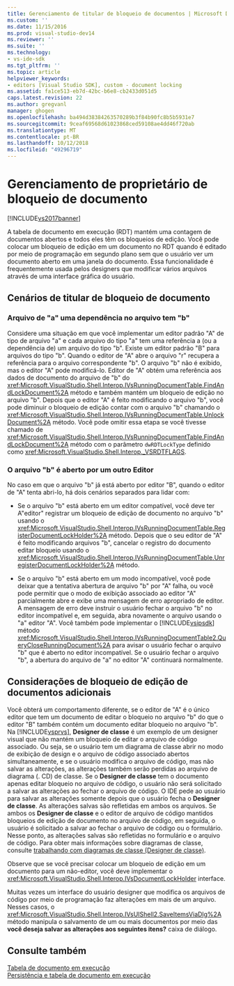 ```yaml
---
title: Gerenciamento de titular de bloqueio de documentos | Microsoft Docs
ms.custom: ''
ms.date: 11/15/2016
ms.prod: visual-studio-dev14
ms.reviewer: ''
ms.suite: ''
ms.technology:
- vs-ide-sdk
ms.tgt_pltfrm: ''
ms.topic: article
helpviewer_keywords:
- editors [Visual Studio SDK], custom - document locking
ms.assetid: fa1ce513-eb7d-42bc-b6e8-cb2433d051d5
caps.latest.revision: 22
ms.author: gregvanl
manager: ghogen
ms.openlocfilehash: ba494d38384263570289b3f84b90fc8b5b5931e7
ms.sourcegitcommit: 9ceaf69568d61023868ced59108ae4dd46f720ab
ms.translationtype: MT
ms.contentlocale: pt-BR
ms.lasthandoff: 10/12/2018
ms.locfileid: "49296719"
---
```

# <a name="document-lock-holder-management"></a>Gerenciamento de proprietário de bloqueio de documento
[!INCLUDE[vs2017banner](../includes/vs2017banner.md)]

A tabela de documento em execução (RDT) mantém uma contagem de documentos abertos e todos eles têm os bloqueios de edição. Você pode colocar um bloqueio de edição em um documento no RDT quando é editado por meio de programação em segundo plano sem que o usuário ver um documento aberto em uma janela do documento. Essa funcionalidade é frequentemente usada pelos designers que modificar vários arquivos através de uma interface gráfica do usuário.  
  
## <a name="document-lock-holder-scenarios"></a>Cenários de titular de bloqueio de documento  
  
### <a name="file-a-has-a-dependence-on-file-b"></a>Arquivo de "a" uma dependência no arquivo tem "b"  
 Considere uma situação em que você implementar um editor padrão "A" de tipo de arquivo "a" e cada arquivo do tipo "a" tem uma referência a (ou a dependência de) um arquivo do tipo "b". Existe um editor padrão "B" para arquivos do tipo "b". Quando o editor de "A" abre o arquivo "r" recupera a referência para o arquivo correspondente "b". O arquivo "b" não é exibido, mas o editor "A" pode modificá-lo. Editor de "A" obtém uma referência aos dados de documento do arquivo de "b" do <xref:Microsoft.VisualStudio.Shell.Interop.IVsRunningDocumentTable.FindAndLockDocument%2A> método e também mantém um bloqueio de edição no arquivo "b". Depois que o editor "A" é feito modificando o arquivo "b", você pode diminuir o bloqueio de edição contar com o arquivo "b" chamando o <xref:Microsoft.VisualStudio.Shell.Interop.IVsRunningDocumentTable.UnlockDocument%2A> método. Você pode omitir essa etapa se você tivesse chamado de <xref:Microsoft.VisualStudio.Shell.Interop.IVsRunningDocumentTable.FindAndLockDocument%2A> método com o parâmetro `dwRDTLockType` definido como <xref:Microsoft.VisualStudio.Shell.Interop._VSRDTFLAGS>.  
  
### <a name="file-b-is-opened-by-a-different-editor"></a>O arquivo "b" é aberto por um outro Editor  
 No caso em que o arquivo "b" já está aberto por editor "B", quando o editor de "A" tenta abri-lo, há dois cenários separados para lidar com:  
  
-   Se o arquivo "b" está aberto em um editor compatível, você deve ter A"editor" registrar um bloqueio de edição de documento no arquivo "b" usando o <xref:Microsoft.VisualStudio.Shell.Interop.IVsRunningDocumentTable.RegisterDocumentLockHolder%2A> método. Depois que o seu editor de "A" é feito modificando arquivos "b", cancelar o registro do documento editar bloqueio usando o <xref:Microsoft.VisualStudio.Shell.Interop.IVsRunningDocumentTable.UnregisterDocumentLockHolder%2A> método.  
  
-   Se o arquivo "b" está aberto em um modo incompatível, você pode deixar que a tentativa abertura de arquivo "b" por "A" falha, ou você pode permitir que o modo de exibição associado ao editor "A" parcialmente abre e exibe uma mensagem de erro apropriado de editor. A mensagem de erro deve instruir o usuário fechar o arquivo "b" no editor incompatível e, em seguida, abra novamente o arquivo usando o "a" editor "A". Você também pode implementar o [!INCLUDE[vsipsdk](../includes/vsipsdk-md.md)] método <xref:Microsoft.VisualStudio.Shell.Interop.IVsRunningDocumentTable2.QueryCloseRunningDocument%2A> para avisar o usuário fechar o arquivo "b" que é aberto no editor incompatível. Se o usuário fechar o arquivo "b", a abertura do arquivo de "a" no editor "A" continuará normalmente.  
  
## <a name="additional-document-edit-lock-considerations"></a>Considerações de bloqueio de edição de documentos adicionais  
 Você obterá um comportamento diferente, se o editor de "A" é o único editor que tem um documento de editar o bloqueio no arquivo "b" do que o editor "B" também contém um documento editar bloqueio no arquivo "b". Na [!INCLUDE[vsprvs](../includes/vsprvs-md.md)], **Designer de classe** é um exemplo de um designer visual que não mantém um bloqueio de editar o arquivo de código associado. Ou seja, se o usuário tem um diagrama de classe abrir no modo de exibição de design e o arquivo de código associado abertos simultaneamente, e se o usuário modifica o arquivo de código, mas não salvar as alterações, as alterações também serão perdidas ao arquivo de diagrama (. CD) de classe. Se o **Designer de classe** tem o documento apenas editar bloqueio no arquivo de código, o usuário não será solicitado a salvar as alterações ao fechar o arquivo de código. O IDE pede ao usuário para salvar as alterações somente depois que o usuário fecha o **Designer de classe**. As alterações salvas são refletidas em ambos os arquivos. Se ambos os **Designer de classe** e o editor de arquivo de código mantidos bloqueios de edição de documento no arquivo de código, em seguida, o usuário é solicitado a salvar ao fechar o arquivo de código ou o formulário. Nesse ponto, as alterações salvas são refletidas no formulário e o arquivo de código. Para obter mais informações sobre diagramas de classe, consulte [trabalhando com diagramas de classe (Designer de classe)](../ide/working-with-class-diagrams-class-designer.md).  
  
 Observe que se você precisar colocar um bloqueio de edição em um documento para um não-editor, você deve implementar o <xref:Microsoft.VisualStudio.Shell.Interop.IVsDocumentLockHolder> interface.  
  
 Muitas vezes um interface do usuário designer que modifica os arquivos de código por meio de programação faz alterações em mais de um arquivo. Nesses casos, o <xref:Microsoft.VisualStudio.Shell.Interop.IVsUIShell2.SaveItemsViaDlg%2A> método manipula o salvamento de um ou mais documentos por meio das **você deseja salvar as alterações aos seguintes itens?** caixa de diálogo.  
  
## <a name="see-also"></a>Consulte também  
 [Tabela de documento em execução](../extensibility/internals/running-document-table.md)   
 [Persistência e tabela de documento em execução](../extensibility/internals/persistence-and-the-running-document-table.md)

